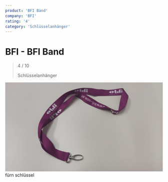 ```yaml
---
product: 'BFI Band'
company: 'BFI'
rating: '4'
category: 'Schlüsselanhänger'
---
```


# BFI - BFI Band
>
> 4 / 10
>
> Schlüsselanhänger

![BFI Band](./assets/bfi-bfi-band-5ef87714-e102-45f2-b264-07a0f5d85a56.jpg)
fürn schlüssel
